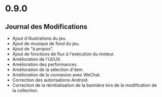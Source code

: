 # 0.9.0

## Journal des Modifications

- Ajout d'illustrations du jeu.
- Ajout de musique de fond du jeu.
- Ajout de "à propos".
- Ajout de fonctions de flux à l'exécution du moteur.
- Amélioration de l'UI/UX.
- Amélioration des performances.
- Amélioration de la sélection d'item.
- Amélioration de la connexion avec WeChat.
- Correction des autorisations Android.
- Correction de la réinitialisation de la bannière lors de la modification de la collection.
